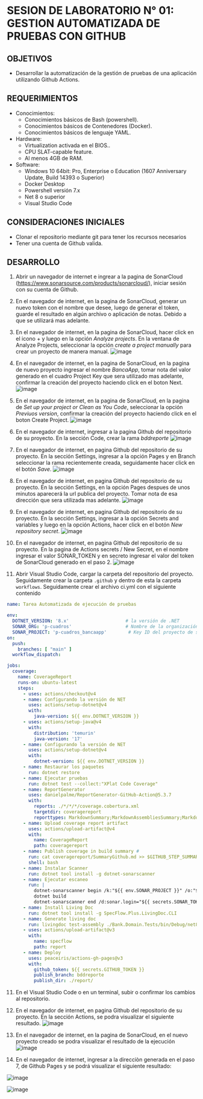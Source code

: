 # SESION DE LABORATORIO N° 01: GESTION AUTOMATIZADA DE PRUEBAS CON GITHUB

## OBJETIVOS
  * Desarrollar la automatización de la gestión de pruebas de una aplicación utilizando Github Actions.

## REQUERIMIENTOS
  * Conocimientos: 
    - Conocimientos básicos de Bash (powershell).
    - Conocimientos básicos de Contenedores (Docker).
    - Conocimientos básicos de lenguaje YAML.
  * Hardware:
    - Virtualization activada en el BIOS..
    - CPU SLAT-capable feature.
    - Al menos 4GB de RAM.
  * Software:
    - Windows 10 64bit: Pro, Enterprise o Education (1607 Anniversary Update, Build 14393 o Superior)
    - Docker Desktop 
    - Powershell versión 7.x
    - Net 8 o superior
    - Visual Studio Code

## CONSIDERACIONES INICIALES
  * Clonar el repositorio mediante git para tener los recursos necesarios
  * Tener una cuenta de Github valida. 

## DESARROLLO
1. Abrir un navegador de internet e ingrear a la pagina de SonarCloud (https://www.sonarsource.com/products/sonarcloud/), iniciar sesión con su cuenta de Github.
2. En el navegador de internet, en la pagina de SonarCloud, generar un nuevo token con el nombre que desee, luego de generar el token, guarde el resultado en algún archivo o aplicación de notas. Debido a que se utilizará mas adelante.
3. En el navegador de internet, en la pagina de SonarCloud, hacer click en el icono + y luego en la opción *Analyze projects*. En la ventana de Analyze Projects, seleccionar la opción *create a project manually* para crear un proyecto de manera manual.
![image](https://github.com/UPT-FAING-EPIS/lab_ci_pruebas_01/assets/10199939/17b92d10-c2ca-4f7f-90d5-919c0b27ca6b)

4. En el navegador de internet, en la pagina de SonarCloud, en la pagina de nuevo proyecto ingresar el nombre *BancaApp*, tomar nota del valor generado en el cuadro Project Key que sera utilizado mas adelante, confirmar la creación del proyecto haciendo click en el boton Next.
![image](https://github.com/UPT-FAING-EPIS/lab_ci_pruebas_01/assets/10199939/570d2cb9-a6d4-4629-a981-8408c308dc1e)

5. En el navegador de internet, en la pagina de SonarCloud, en la pagina de *Set up your project or Clean as You Code*, seleccionar la opción *Previuos version*, confirmar la creación del proyecto haciendo click en el boton Create Project.
![image](https://github.com/UPT-FAING-EPIS/lab_ci_pruebas_01/assets/10199939/3d7c6776-e79e-4f68-bd40-5a1175c0b150)

5. En el navegador de internet, ingresar a la pagina Github del repositorio de su proyecto. En la sección Code, crear la rama *bddreporte*
   ![image](https://github.com/UPT-FAING-EPIS/lab_ci_pruebas_01/assets/10199939/abbdaa3b-1af8-4d6e-b693-4f83e443d20b)

6. En el navegador de internet, en pagina Github del repositorio de su proyecto. En la sección Settings, ingresar a la opción Pages y en Branch seleccionar la rama recientemente creada, seguidamente hacer click en el botón *Save*.
![image](https://github.com/UPT-FAING-EPIS/lab_ci_pruebas_01/assets/10199939/e5c84d72-0b80-4f10-83b8-bed3619d1101)

7. En el navegador de internet, en pagina Github del repositorio de su proyecto. En la sección Settings, en la opción Pages despues de unos minutos aparecerá la url publica del proyecto. Tomar nota de esa dirección que sera utilizada mas adelante.
![image](https://github.com/UPT-FAING-EPIS/lab_ci_pruebas_01/assets/10199939/23f7c00f-9709-4442-b84f-9323ecfe744f)

8. En el navegador de internet, en pagina Github del repositorio de su proyecto. En la sección Settings, ingresar a la opción Secrets and variables y luego en la opción Actions, hacer click en el botón *New repository secret*.
![image](https://github.com/UPT-FAING-EPIS/lab_ci_pruebas_01/assets/10199939/19bf5a41-1b5f-4664-86cc-c821fcc01551)
  
9. En el navegador de internet, en pagina Github del repositorio de su proyecto. En la pagina de Actions secrets / New Secret, en el nombre ingresar el valor SONAR_TOKEN y en secreto ingresar el valor del token de SonarCloud generado en el paso 2.
![image](https://github.com/UPT-FAING-EPIS/lab_ci_pruebas_01/assets/10199939/3320bc5c-32c8-4f4c-bbcb-5852909d522c)

10. Abrir Visual Studio Code, cargar la carpeta del repositorio del proyecto. Seguidamente crear la carpeta `.github` y dentro de esta la carpeta `workflows`. Seguidamente crear el archivo ci.yml con el siguiente contenido
```Yaml
name: Tarea Automatizada de ejecución de pruebas

env:
  DOTNET_VERSION: '8.x'                     # la versión de .NET
  SONAR_ORG: 'p-cuadros'                    # Nombre de la organización de sonar cloud
  SONAR_PROJECT: 'p-cuadros_bancaapp'        # Key ID del proyecto de sonar
on:
  push:
    branches: [ "main" ]
  workflow_dispatch:

jobs:
  coverage:
    name: CoverageReport
    runs-on: ubuntu-latest
    steps:
      - uses: actions/checkout@v4
      - name: Configurando la versión de NET
        uses: actions/setup-dotnet@v4
        with:
          java-version: ${{ env.DOTNET_VERSION }}
      - uses: actions/setup-java@v4
        with:
          distribution: 'temurin'
          java-version: '17'
      - name: Configurando la versión de NET
        uses: actions/setup-dotnet@v4
        with:
          dotnet-version: ${{ env.DOTNET_VERSION }}
      - name: Restaurar los paquetes
        run: dotnet restore 
      - name: Ejecutar pruebas
        run: dotnet test --collect:"XPlat Code Coverage"
      - name: ReportGenerator
        uses: danielpalme/ReportGenerator-GitHub-Action@5.3.7
        with:
          reports: ./*/*/*/coverage.cobertura.xml
          targetdir: coveragereport
          reporttypes: MarkdownSummary;MarkdownAssembliesSummary;MarkdownSummaryGithub
      - name: Upload coverage report artifact
        uses: actions/upload-artifact@v4
        with:
          name: CoverageReport 
          path: coveragereport 
      - name: Publish coverage in build summary # 
        run: cat coveragereport/SummaryGithub.md >> $GITHUB_STEP_SUMMARY 
        shell: bash
      - name: Instalar Scanner
        run: dotnet tool install -g dotnet-sonarscanner
      - name: Ejecutar escaneo
        run: | 
          dotnet-sonarscanner begin /k:"${{ env.SONAR_PROJECT }}" /o:"${{ env.SONAR_ORG }}" /d:sonar.login="${{ secrets.SONAR_TOKEN }}" /d:sonar.host.url="https://sonarcloud.io"
          dotnet build
          dotnet-sonarscanner end /d:sonar.login="${{ secrets.SONAR_TOKEN }}"
      - name: Install Living Doc
        run: dotnet tool install -g SpecFlow.Plus.LivingDoc.CLI
      - name: Generate living doc
        run: livingdoc test-assembly ./Bank.Domain.Tests/bin/Debug/net8.0/Bank.Domain.Tests.dll -t ./Bank.Domain.Tests/bin/Debug/net8.0/TestExecution.json -o ./report/index.html
      - uses: actions/upload-artifact@v3
        with:
          name: specflow
          path: report
      - name: Deploy
        uses: peaceiris/actions-gh-pages@v3
        with:
          github_token: ${{ secrets.GITHUB_TOKEN }}
          publish_branch: bddreporte
          publish_dir: ./report/
```
11. En el Visual Studio Code o en un terminal, subir o confirmar los cambios al repositorio.
12. En el navegador de internet, en pagina Github del repositorio de su proyecto. En la sección Actions, se podra visualizar el siguiente resultado.
![image](https://github.com/UPT-FAING-EPIS/lab_ci_pruebas_01/assets/10199939/a1534320-2438-4161-84ca-36143c045c53)

13. En el navegador de internet, en la pagina de SonarCloud, en el nuevo proyecto creado se podra visualizar el resultado de la ejecución
![image](https://github.com/UPT-FAING-EPIS/lab_ci_pruebas_01/assets/10199939/8ea2ac22-b40b-4067-9bf0-4b972a5eb313)

14. En el navegador de internet, ingresar a la direcciòn generada en el paso 7, de Github Pages y se podrá visualizar el siguiente resultado:

![image](https://github.com/UPT-FAING-EPIS/lab_ci_pruebas_01/assets/10199939/a4f9ad6e-6aa1-424b-a496-9a16cad2ac2d)

![image](https://github.com/UPT-FAING-EPIS/lab_ci_pruebas_01/assets/10199939/33266cc0-98e6-4585-a863-8cefd2748dab)

